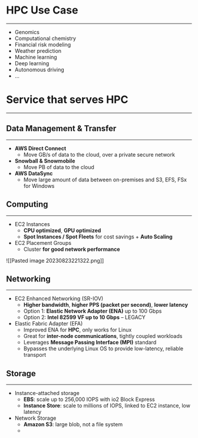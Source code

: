 # HPC Use Case
---

* Genomics
* Computational chemistry
* Financial risk modeling
* Weather prediction
* Machine learning
* Deep learning
* Autonomous driving
* ...

# Service that serves HPC
---

## Data Management & Transfer
---

* **AWS Direct Connect**
	* Move GB/s of data to the cloud, over a private secure network
* **Snowball & Snowmobile** 
	* Move PB of data to the cloud
* **AWS DataSync** 
	* Move large amount of data between on-premises and S3, EFS, FSx for Windows

## Computing
---

* EC2 Instances
	* **CPU optimized**, **GPU optimized** 
	* **Spot Instances / Spot Fleets** for cost savings + **Auto Scaling**
* EC2 Placement Groups
	* Cluster **for good network performance**

![[Pasted image 20230823221322.png]]

## Networking
---

* EC2 Enhanced Networking (SR-IOV)
	* **Higher bandwidth**, **higher PPS (packet per second)**, **lower latency**
	* Option 1: **Elastic Network Adapter (ENA)** up to 100 Gbps
	* Option 2: **Intel 82599 VF up to 10 Gbps** – LEGACY
* Elastic Fabric Adapter (EFA)
	* Improved ENA for **HPC**, only works for Linux
	* Great for **inter-node communications**, tightly coupled workloads
	* Leverages **Message Passing Interface (MPI)** standard
	* Bypasses the underlying Linux OS to provide low-latency, reliable transport

## Storage
---

* Instance-attached storage
	* **EBS**: scale up to 256,000 IOPS with io2 Block Express
	* **Instance Store**: scale to millions of IOPS, linked to EC2 instance, low latency
* Network Storage
	* **Amazon S3**: large blob, not a file system
	* 
